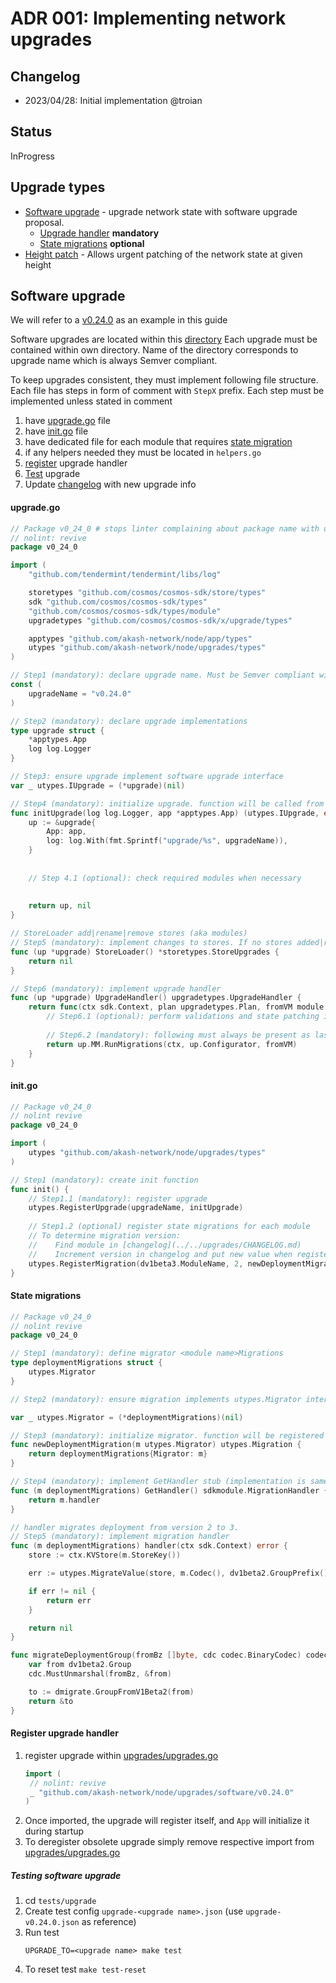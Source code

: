 # ADR 001: Implementing network upgrades

## Changelog

* 2023/04/28: Initial implementation @troian

## Status

InProgress

## Upgrade types

- [Software upgrade](#software-upgrade) - upgrade network state with software upgrade proposal.
    - [Upgrade handler](#upgrade-handler) **mandatory**
    - [State migrations](#state-migrations) **optional**
- [Height patch](#implementing-height-patch) - Allows urgent patching of the network state at given height

## Software upgrade

We will refer to a [v0.24.0](../../upgrades/software/v0.24.0) as an example in this guide

Software upgrades are located within this [directory](../../upgrades/software)
Each upgrade must be contained within own directory. Name of the directory corresponds to upgrade name which is always Semver compliant.

To keep upgrades consistent, they must implement following file structure.
Each file has steps in form of comment with `StepX` prefix. Each step must be implemented unless stated in comment
1. have [upgrade.go](#upgradego) file
2. have [init.go](#initgo) file
3. have dedicated file for each module that requires [state migration](#state-migrations)
4. if any helpers needed they must be located in `helpers.go`
5. [register](#register-upgrade-handler) upgrade handler
6. [Test](#testing-software-upgrade) upgrade
7. Update [changelog](../../upgrades/CHANGELOG.md) with new upgrade info

#### upgrade.go

```go
// Package v0_24_0 # stops linter complaining about package name with underscores
// nolint: revive
package v0_24_0

import (
	"github.com/tendermint/tendermint/libs/log"

	storetypes "github.com/cosmos/cosmos-sdk/store/types"
	sdk "github.com/cosmos/cosmos-sdk/types"
	"github.com/cosmos/cosmos-sdk/types/module"
	upgradetypes "github.com/cosmos/cosmos-sdk/x/upgrade/types"

	apptypes "github.com/akash-network/node/app/types"
	utypes "github.com/akash-network/node/upgrades/types"
)

// Step1 (mandatory): declare upgrade name. Must be Semver compliant with v prefix
const (
	upgradeName = "v0.24.0"
)

// Step2 (mandatory): declare upgrade implementations
type upgrade struct {
	*apptypes.App
	log log.Logger
}

// Step3: ensure upgrade implement software upgrade interface
var _ utypes.IUpgrade = (*upgrade)(nil)

// Step4 (mandatory): initialize upgrade. function will be called from `init.go`
func initUpgrade(log log.Logger, app *apptypes.App) (utypes.IUpgrade, error) {
	up := &upgrade{
		App: app,
		log: log.With(fmt.Sprintf("upgrade/%s", upgradeName)),
	}
	
	
	// Step 4.1 (optional): check required modules when necessary 
	
	
	return up, nil
}

// StoreLoader add|rename|remove stores (aka modules)
// Step5 (mandatory): implement changes to stores. If no stores added|renamed|removed function must return nil
func (up *upgrade) StoreLoader() *storetypes.StoreUpgrades {
	return nil
}

// Step6 (mandatory): implement upgrade handler
func (up *upgrade) UpgradeHandler() upgradetypes.UpgradeHandler {
	return func(ctx sdk.Context, plan upgradetypes.Plan, fromVM module.VersionMap) (module.VersionMap, error) {
		// Step6.1 (optional): perform validations and state patching if necessary
		
		// Step6.2 (mandatory): following must always be present as last line
		return up.MM.RunMigrations(ctx, up.Configurator, fromVM)
	}
}

```

#### init.go

```go
// Package v0_24_0
// nolint revive
package v0_24_0

import (
	utypes "github.com/akash-network/node/upgrades/types"
)

// Step1 (mandatory): create init function
func init() {
	// Step1.1 (mandatory): register upgrade
	utypes.RegisterUpgrade(upgradeName, initUpgrade)
	
	// Step1.2 (optional) register state migrations for each module
	// To determine migration version:
	//    Find module in [changelog](../../upgrades/CHANGELOG.md)
	//    Increment version in changelog and put new value when registering migration below
	utypes.RegisterMigration(dv1beta3.ModuleName, 2, newDeploymentMigration)
}

```

#### State migrations
```go
// Package v0_24_0
// nolint revive
package v0_24_0

// Step1 (mandatory): define migrator <module name>Migrations
type deploymentMigrations struct {
	utypes.Migrator
}

// Step2 (mandatory): ensure migration implements utypes.Migrator interface

var _ utypes.Migrator = (*deploymentMigrations)(nil)

// Step3 (mandatory): initialize migrator. function will be registered in init.go. Check example above
func newDeploymentMigration(m utypes.Migrator) utypes.Migration {
	return deploymentMigrations{Migrator: m}
}

// Step4 (mandatory): implement GetHandler stub (implementation is same for all migrations)
func (m deploymentMigrations) GetHandler() sdkmodule.MigrationHandler {
	return m.handler
}

// handler migrates deployment from version 2 to 3.
// Step5 (mandatory): implement migration handler
func (m deploymentMigrations) handler(ctx sdk.Context) error {
	store := ctx.KVStore(m.StoreKey())

	err := utypes.MigrateValue(store, m.Codec(), dv1beta2.GroupPrefix(), migrateDeploymentGroup)

	if err != nil {
		return err
	}

	return nil
}

func migrateDeploymentGroup(fromBz []byte, cdc codec.BinaryCodec) codec.ProtoMarshaler {
	var from dv1beta2.Group
	cdc.MustUnmarshal(fromBz, &from)

	to := dmigrate.GroupFromV1Beta2(from)
	return &to
}
```

#### Register upgrade handler

1. register upgrade within [upgrades/upgrades.go](../../upgrades/upgrades.go)
   ```go
   import (
   	// nolint: revive
   	_ "github.com/akash-network/node/upgrades/software/v0.24.0"
   )
   ```
2. Once imported, the upgrade will register itself, and `App` will initialize it during startup
3. To deregister obsolete upgrade simply remove respective import from [upgrades/upgrades.go](../../upgrades/upgrades.go)

##### Testing software upgrade
1. cd `tests/upgrade`
2. Create test config `upgrade-<upgrade name>.json` (use `upgrade-v0.24.0.json` as reference)
3. Run test
   ```shell
   UPGRADE_TO=<upgrade name> make test
   ```
4. To reset test `make test-reset`
